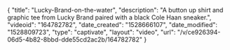 {
    "title": "Lucky-Brand-on-the-water",
    "description": "A button up shirt and graphic tee from Lucky Brand paired with a black Cole Haan sneaker.",
    "videoid": "164782782",
    "date_created": "1528666107",
    "date_modified": "1528809723",
    "type": "captivate",
    "layout": "video",
    "url": "\/v\/ce926394-06d5-4b82-8bbd-dde55cd2ac2b\/164782782"
}